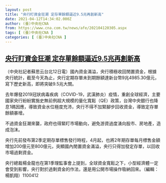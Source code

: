 ```yaml
---
layout: post
title: "央行盯資金狂潮 定存單餘額逼近9.5兆再創新高"
date: 2021-04-12T14:34:02.000Z
author: (臺)中央社CNA
from: https://www.cna.com.tw/news/afe/202104120305.aspx
tags: [ (臺)中央社CNA ]
categories: [ (臺)中央社CNA ]
---
```

<!--1618238042000-->
[央行盯資金狂潮 定存單餘額逼近9.5兆再創新高](https://www.cna.com.tw/news/afe/202104120305.aspx)
------

<div>
<div></div><div class="paragraph"><p>（中央社記者蘇思云台北12日電）國內資金滿溢，央行積極收回閒置資金，根據央行統計，截至今天為止，央行定期存單未到期餘額達新台幣9兆4985.30億元，寫下歷史新高，即將突破9.5兆大關。</p><p>去年爆發2019冠狀病毒疾病（COVID-19，武漢肺炎）疫情，重創全球經濟，主要國家央行紛紛實施史無前例超大規模的量化寬鬆（QE）政策，台灣中央銀行也降息1碼因應，導致資金水位極度充沛，央行不得不加緊腳步回收資金，導致定存單餘額暴增。</p><p>不過資金狂潮來襲，政府也得緊盯市場動向，避免游資過度湧向股市、房地產，造成泡沫。</p><p>央行先前發布第2季定期存單標售發行時程，4月起，也將2年期存單每月標售金額增加200億元至800億元，突顯國內閒置資金滿溢，央行只得加發定存單，以回收市場過剩資金。</p><p>央行總裁楊金龍也在第1季理監事會上提到，全球資金寬鬆之下，小型經濟體一定會受到影響，央行對於過剩資金的作法，還是用公開市場操作吸納回來。（編輯：楊凱翔）1100412</p></div>
</div>
